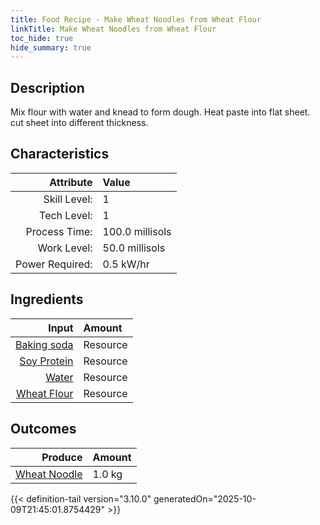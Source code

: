 ```yaml
---
title: Food Recipe - Make Wheat Noodles from Wheat Flour
linkTitle: Make Wheat Noodles from Wheat Flour
toc_hide: true
hide_summary: true
---
```

<!-- This is generated by the MarsSim HelpGenertor, do not edit. -->

## Description
 Mix flour with water and knead to form dough. Heat paste into flat sheet.&#10;&#9;&#9; cut sheet into different thickness.  

## Characteristics

| Attribute      | Value |
|--------:|:------|
|Skill Level:|1|
|Tech Level:|1|
|Process Time:|100.0 millisols|
|Work Level:|50.0 millisols|
|Power Required:|0.5 kW/hr|

## Ingredients

| Input      | Amount |
|--------:|:------|
|[Baking soda](/docs/definitions/resource/baking-soda)|Resource|0.02 kg|
|[Soy Protein](/docs/definitions/resource/soy-protein)|Resource|0.08 kg|
|[Water](/docs/definitions/resource/water)|Resource|1.0 kg|
|[Wheat Flour](/docs/definitions/resource/wheat-flour)|Resource|1.0 kg|

## Outcomes


| Produce      | Amount |
|--------:|:------|
|[Wheat Noodle](/docs/definitions/resource/wheat-noodle)|1.0 kg|



{{< definition-tail version="3.10.0" generatedOn="2025-10-09T21:45:01.8754429" >}}



